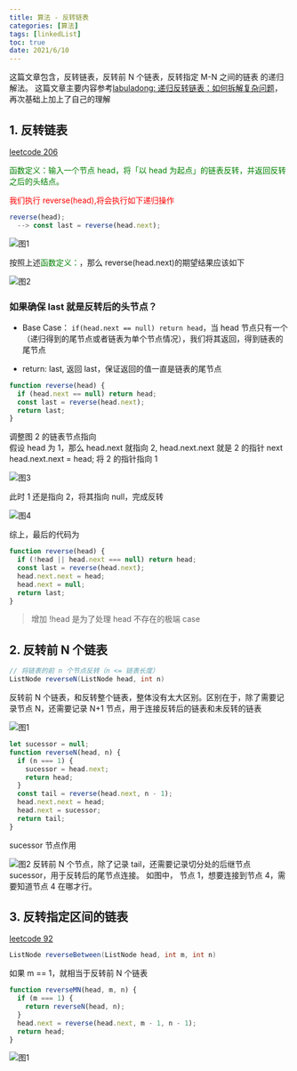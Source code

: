 ```yaml
---
title: 算法 - 反转链表
categories: [算法]
tags: [linkedList]
toc: true
date: 2021/6/10
---
```


这篇文章包含，反转链表，反转前 N 个链表，反转指定 M-N 之间的链表 的递归解法。
这篇文章主要内容参考[labuladong: 递归反转链表：如何拆解复杂问题](https://mp.weixin.qq.com/s?__biz=MzAxODQxMDM0Mw==&mid=2247484467&idx=1&sn=beb3ae89993b812eeaa6bbdeda63c494&chksm=9bd7fa3baca0732dc3f9ae9202ecaf5c925b4048514eeca6ac81bc340930a82fc62bb67681fa&scene=21#wechat_redirect)，再次基础上加上了自己的理解

<!-- more -->

## 1. 反转链表

[leetcode 206](https://leetcode.com/problems/reverse-linked-list/)

<span style="color: green">函数定义：输入一个节点 head，将「以 head 为起点」的链表反转，并返回反转之后的头结点。</span>

<span style="color: red"> 我们执行 reverse(head),将会执行如下递归操作 </span>

```js
reverse(head);
  --> const last = reverse(head.next);
```

![图1](/images/algorithm/reverse-linkedList-1.png)

按照上述<span style="color: green">函数定义：</span>，那么 reverse(head.next)的期望结果应该如下

![图2](/images/algorithm/reverse-linkedList-2.png)

### 如果确保 last 就是反转后的头节点？

- Base Case： `if(head.next == null) return head`，当 head 节点只有一个（递归得到的尾节点或者链表为单个节点情况），我们将其返回，得到链表的尾节点

- return: last, 返回 last，保证返回的值一直是链表的尾节点

```js
function reverse(head) {
  if (head.next == null) return head;
  const last = reverse(head.next);
  return last;
}
```

<span class="text-large">调整图 2 的链表节点指向</span>  
假设 head 为 1，那么 head.next 就指向 2, head.next.next 就是 2 的指针 next
head.next.next = head; 将 2 的指针指向 1

![图3](/images/algorithm/reverse-linkedList-3.png)

此时 1 还是指向 2，将其指向 null，完成反转

![图4](/images/algorithm/reverse-linkedList-4.png)

<span class="text-large">综上，最后的代码为</span>

```js
function reverse(head) {
  if (!head || head.next === null) return head;
  const last = reverse(head.next);
  head.next.next = head;
  head.next = null;
  return last;
}
```

> 增加 !head 是为了处理 head 不存在的极端 case

## 2. 反转前 N 个链表

```java
// 将链表的前 n 个节点反转（n <= 链表长度）
ListNode reverseN(ListNode head, int n)
```

反转前 N 个链表，和反转整个链表，整体没有太大区别。区别在于，除了需要记录节点 N，还需要记录 N+1 节点，用于连接反转后的链表和未反转的链表

![图1](/images/algorithm/reverse-linkedListN-1.png)

```js
let sucessor = null;
function reverseN(head, n) {
  if (n === 1) {
    sucessor = head.next;
    return head;
  }
  const tail = reverse(head.next, n - 1);
  head.next.next = head;
  head.next = sucessor;
  return tail;
}
```

sucessor 节点作用

![图2](/images/algorithm/reverse-linkedListN-2.png)
反转前 N 个节点，除了记录 tail，还需要记录切分处的后继节点 sucessor，用于反转后的尾节点连接。
如图中， 节点 1，想要连接到节点 4，需要知道节点 4 在哪才行。

## 3. 反转指定区间的链表

[leetcode 92](https://leetcode.com/problems/reverse-linked-list-ii/)

```java
ListNode reverseBetween(ListNode head, int m, int n)
```

如果 m == 1，就相当于反转前 N 个链表

```js
function reverseMN(head, m, n) {
  if (m === 1) {
    return reverseN(head, n);
  }
  head.next = reverse(head.next, m - 1, n - 1);
  return head;
}
```

![图1](/images/algorithm/reverse-linkedListMN.jpeg)

